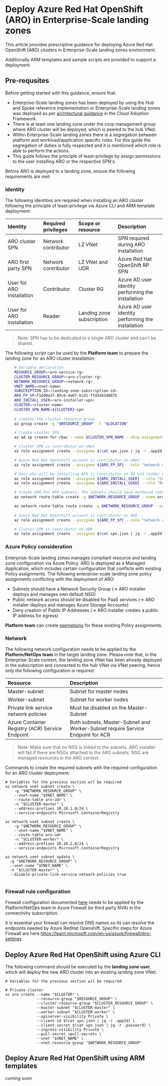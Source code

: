 # Deploy Azure Red Hat OpenShift (ARO) in Enterprise-Scale landing zones

This article provides prescriptive guidance for deploying Azure Red Hat OpenShift (ARO) clusters in Enterprise-Scale landing zones environment.

Additionally ARM templates and sample scripts are provided to support a deployment.

## Pre-requsites

Before getting started with this guidance, ensure that:

- Enterprise-Scale landing zones has been deployed by using the Hub and Spoke reference implementation or Enterprise-Scale landing zones was deployed as per [architectural guidance](https://learn.microsoft.com/en-us/azure/cloud-adoption-framework/ready/enterprise-scale/) in the Cloud Adoption Framework.
- There is at least one landing zone under the corp management group where ARO cluster will be deployed, which is peered to the hub VNet.
- Within Enterprise-Scale landing zones there is a segregation between platform and workload/application specific roles. For this guide the segregation of duties is fully respected and it is mentioned which role is able to perform the actions.
- This guide follows the principle of least-privilege by assign permissions to the user installing ARO or the respective SPN's.

Before ARO is deployed to a landing zone, ensure the following requirements are met:

### Identity

The following identities are required when installing an ARO cluster following the principle of least-privilege via Azure CLI and ARM template deployment:

| Identity | Required privileges | Scope or resource | Description  |
|:---------|:--------------------|:------------------|:--------|
| ARO cluster SPN | Network contributor | LZ VNet | SPN required during ARO installation |
| ARO first party SPN | Network contributor | LZ VNet and UDR | Azure Red Hat OpenShift RP SPN |
| User for ARO installation | Contributor | Cluster RG | Azure AD user identity performing the installation |
| User for ARO installation | Reader | Landing zone subscription | Azure AD user identity performing the installation |

> Note: SPN has to be dedicated to a single ARO cluster and can't be shared.

The following script can be used by the **Platform team** to prepare the landing zone for an ARO cluster installation:

``` bash
    # Variable declaration
    RESOURCE_GROUP=<aro-service-rg>
    CLUSTER_RESOURCE_GROUP=<aro-cluster-rg>
    NETWORK_RESOURCE_GROUP=<network-rg>
    VNET_NAME=<vnet-name>
    SUBSCRIPTION_ID=<landing-zone-subscription-id>
    ARO_FP_SP=f1dd0a37-89c6-4e07-bcd1-ffd3d43d8875
    ARO_INSTALL_USER=<aro-installer-upn>
    CLUSTER=<cluster-name>
    CLUSTER_SPN_NAME=${CLUSTER}-spn
    
    # Creates the cluster resource group
    az group create -g "$RESOURCE_GROUP" -l "$LOCATION"

    # Create cluster SPN
    az ad sp create-for-rbac --name $CLUSTER_SPN_NAME --skip-assignment > spn.json

    # Cluster SPN is contributor on vNet
    az role assignment create --assignee $(cat spn.json | jq -r .appId) --role "network contributor" --scope /subscriptions/${SUBSCRIPTION_ID}/resourceGroups/${NETWORK_RESOURCE_GROUP}/providers/Microsoft.Network/virtualNetworks/${VNET_NAME}

    # Azure Red Hat Openshift account is contributor on vNet
    az role assignment create --assignee ${ARO_FP_SP} --role "network contributor" --scope /subscriptions/${SUBSCRIPTION_ID}/resourceGroups/${NETWORK_RESOURCE_GROUP}/providers/Microsoft.Network/virtualNetworks/${VNET_NAME}

    # User who will be installing ARO is contributor on RG and reader on the subscription (Please note that no owner permission is required)
    az role assignment create --assignee ${ARO_INSTALL_USER} --role "Contributor" --scope /subscriptions/${SUBSCRIPTION_ID}/resourceGroups/${RESOURCE_GROUP}
    az role assignment create --assignee ${ARO_INSTALL_USER} --role "Reader" --scope /subscriptions/${SUBSCRIPTION_ID}

    # Create UDR for ARO subnets. The subnets should have outbound connectivity to specific ARO endpoints. For example the UDR could point to the Firewall / Hub router.
    az network route-table create -g $NETWORK_RESOURCE_GROUP --name aro-udr

    az network route-table route create -g $NETWORK_RESOURCE_GROUP --name aro-udr --route-table-name aro-udr --address-prefix 0.0.0.0/0 --next-hop-type VirtualAppliance --next-hop-ip-address <FWPRIVATE_IP>
    
    # Azure Red Hat Openshift account is contributor on UDR
    az role assignment create --assignee ${ARO_FP_SP} --role "network contributor" --scope /subscriptions/${SUBSCRIPTION_ID}/resourceGroups/${NETWORK_RESOURCE_GROUP}/providers/Microsoft.Network/routeTables/aro-udr

    # Cluster SPN is contributor on UDR
    az role assignment create --assignee $(cat spn.json | jq -r .appId) --role "network contributor" --scope /subscriptions/${SUBSCRIPTION_ID}/resourceGroups/${NETWORK_RESOURCE_GROUP}/providers/Microsoft.Network/routeTables/aro-udr
```

### Azure Policy consideration

Enterprise-Scale landing zones manages compliant resource and landing zone configuration via Azure Policy. ARO is deployed as a Managed Application, which includes certain configuration that conflicts with existing Policy assignments. The following enterprise-scale landing zone policy assignments conflicting with the deployment of ARO:

- Subnets should have a Network Security Group (-> ARO installer deploys and manages own default NSG)
- Public network access should be disabled for PaaS services (-> ARO installer deploys and manages Azure Storage Accounts)
- Deny creation of Public IP Addresses (-> ARO installer creates a public IP address for egress)

**Platform team** can create [exemptions](https://learn.microsoft.com/en-us/azure/governance/policy/concepts/exemption-structure) for these existing Policy assignments.

### Network

The following network configuration needs to be applied by the **Platform/NetOps team** in the target landing zone. Please note that, in the Enterprise-Scale context, the landing zone VNet has been already deployed in the subscription and connected to the hub VNet via VNet peering, hence only the following configuration is required:

| Resource      | Description             |
|:--------------|:------------------------|
| Master-subnet | Subnet for master nodes |
| Worker-subnet | Subnet for worker nodes |
| Private link service network policies | Must be disabled on the Master-Subnet |
| Azure Container Registry (ACR) Service Endpoint | Both subnets, Master-Subnet and Worker-Subnet require Service Endpoint for ACR |

> Note: Make sure that no NSG is linked to the subnets. ARO installer will fail if there are NSGs attached to the ARO subnets. NSG are managed resources in the ARO context.

Commands to create the required subnets with the required configuration for an ARO cluster deployment:

```shell
# Variables for the previous section wil be required
az network vnet subnet create \
    -g "$NETWORK_RESOURCE_GROUP" \
    --vnet-name "$VNET_NAME" \
    --route-table aro-udr \
    -n "$CLUSTER-master" \
    --address-prefixes 10.10.1.0/24 \
    --service-endpoints Microsoft.ContainerRegistry

az network vnet subnet create \
    -g "$NETWORK_RESOURCE_GROUP" \
    --vnet-name "$VNET_NAME" \
    --route-table aro-udr
    -n "$CLUSTER-worker" \
    --address-prefixes 10.10.2.0/24 \
    --service-endpoints Microsoft.ContainerRegistry

az network vnet subnet update \
  -g "$NETWORK_RESOURCE_GROUP" \
  --vnet-name "$VNET_NAME" \
  -n "$CLUSTER-master" \
  --disable-private-link-service-network-policies true
  
```

### Firewall rule configuration

Firewall configuration documented [here](https://learn.microsoft.com/en-us/azure/openshift/howto-restrict-egress) needs to be applied by the Platform/NetOps team in Azure Firewall (or third party NVA) in the connectivity subscription.

It is essential your firewall can resolve DNS names so its can resolve the endpoints needed by Azure RedHat Openshift. Specific steps for Azure Firewall are here https://learn.microsoft.com/en-us/azure/firewall/dns-settings

## Deploy Azure Red Hat OpenShift using Azure CLI

The following command should be executed by the **landing zone user**, which will deploy the new ARO cluster into an existing landing zone VNet.
```shell
# Variables for the previous section wil be required

# Private cluster 
az aro create --name "$CLUSTER" \
              --resource-group "$RESOURCE_GROUP" \
              --cluster-resource-group "$CLUSTER_RESOURCE_GROUP" \
              --master-subnet "$CLUSTER-master" \
              --worker-subnet "$CLUSTER-worker" \
              --apiserver-visibility Private \
              --client-id $(cat spn.json | jq -r .appId) \
              --client-secret $(cat spn.json | jq -r .password) \
              --ingress-visibility Private \
              --pull-secret <pull-secret> \
              --vnet "$VNET_NAME" \
              --vnet-resource-group "$NETWORK_RESOURCE_GROUP"

```

## Deploy Azure Red Hat OpenShift using ARM templates

_coming soon_
